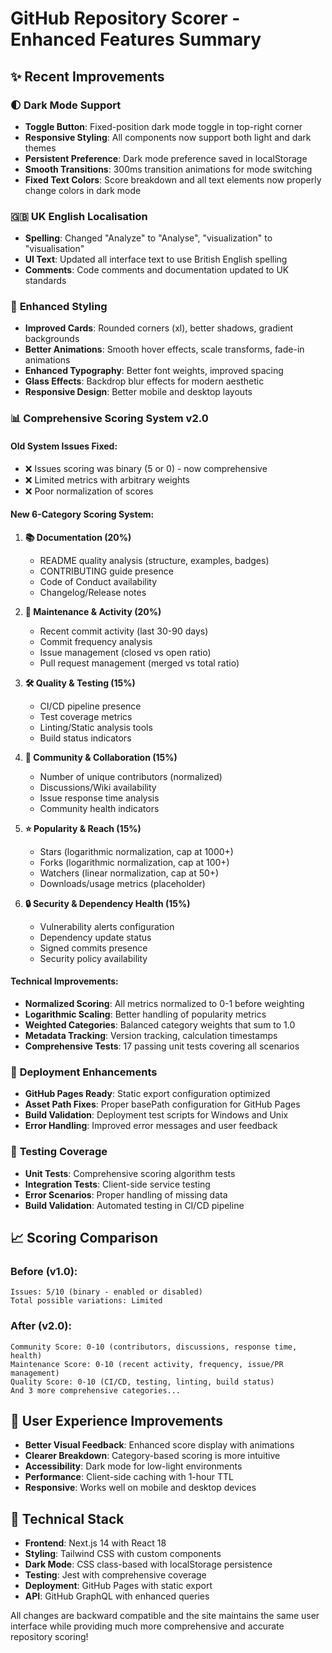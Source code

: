 # GitHub Repository Scorer - Enhanced Features Summary

## ✨ Recent Improvements

### 🌓 **Dark Mode Support**
- **Toggle Button**: Fixed-position dark mode toggle in top-right corner
- **Responsive Styling**: All components now support both light and dark themes
- **Persistent Preference**: Dark mode preference saved in localStorage
- **Smooth Transitions**: 300ms transition animations for mode switching
- **Fixed Text Colors**: Score breakdown and all text elements now properly change colors in dark mode

### 🇬🇧 **UK English Localisation**
- **Spelling**: Changed "Analyze" to "Analyse", "visualization" to "visualisation"
- **UI Text**: Updated all interface text to use British English spelling
- **Comments**: Code comments and documentation updated to UK standards

### 🎨 **Enhanced Styling**
- **Improved Cards**: Rounded corners (xl), better shadows, gradient backgrounds
- **Better Animations**: Smooth hover effects, scale transforms, fade-in animations
- **Enhanced Typography**: Better font weights, improved spacing
- **Glass Effects**: Backdrop blur effects for modern aesthetic
- **Responsive Design**: Better mobile and desktop layouts

### 📊 **Comprehensive Scoring System v2.0**

#### **Old System Issues Fixed:**
- ❌ Issues scoring was binary (5 or 0) - now comprehensive
- ❌ Limited metrics with arbitrary weights
- ❌ Poor normalization of scores

#### **New 6-Category Scoring System:**

1. **📚 Documentation (20%)**
   - README quality analysis (structure, examples, badges)
   - CONTRIBUTING guide presence
   - Code of Conduct availability
   - Changelog/Release notes

2. **🔧 Maintenance & Activity (20%)**
   - Recent commit activity (last 30-90 days)
   - Commit frequency analysis
   - Issue management (closed vs open ratio)
   - Pull request management (merged vs total ratio)

3. **🛠️ Quality & Testing (15%)**
   - CI/CD pipeline presence
   - Test coverage metrics
   - Linting/Static analysis tools
   - Build status indicators

4. **👥 Community & Collaboration (15%)**
   - Number of unique contributors (normalized)
   - Discussions/Wiki availability
   - Issue response time analysis
   - Community health indicators

5. **⭐ Popularity & Reach (15%)**
   - Stars (logarithmic normalization, cap at 1000+)
   - Forks (logarithmic normalization, cap at 100+)
   - Watchers (linear normalization, cap at 50+)
   - Downloads/usage metrics (placeholder)

6. **🔒 Security & Dependency Health (15%)**
   - Vulnerability alerts configuration
   - Dependency update status
   - Signed commits presence
   - Security policy availability

#### **Technical Improvements:**
- **Normalized Scoring**: All metrics normalized to 0-1 before weighting
- **Logarithmic Scaling**: Better handling of popularity metrics
- **Weighted Categories**: Balanced category weights that sum to 1.0
- **Metadata Tracking**: Version tracking, calculation timestamps
- **Comprehensive Tests**: 17 passing unit tests covering all scenarios

### 🚀 **Deployment Enhancements**
- **GitHub Pages Ready**: Static export configuration optimized
- **Asset Path Fixes**: Proper basePath configuration for GitHub Pages
- **Build Validation**: Deployment test scripts for Windows and Unix
- **Error Handling**: Improved error messages and user feedback

### 🧪 **Testing Coverage**
- **Unit Tests**: Comprehensive scoring algorithm tests
- **Integration Tests**: Client-side service testing
- **Error Scenarios**: Proper handling of missing data
- **Build Validation**: Automated testing in CI/CD pipeline

## 📈 **Scoring Comparison**

### Before (v1.0):
```
Issues: 5/10 (binary - enabled or disabled)
Total possible variations: Limited
```

### After (v2.0):
```
Community Score: 0-10 (contributors, discussions, response time, health)
Maintenance Score: 0-10 (recent activity, frequency, issue/PR management)
Quality Score: 0-10 (CI/CD, testing, linting, build status)
And 3 more comprehensive categories...
```

## 🎯 **User Experience Improvements**
- **Better Visual Feedback**: Enhanced score display with animations
- **Clearer Breakdown**: Category-based scoring is more intuitive
- **Accessibility**: Dark mode for low-light environments
- **Performance**: Client-side caching with 1-hour TTL
- **Responsive**: Works well on mobile and desktop devices

## 🔧 **Technical Stack**
- **Frontend**: Next.js 14 with React 18
- **Styling**: Tailwind CSS with custom components
- **Dark Mode**: CSS class-based with localStorage persistence
- **Testing**: Jest with comprehensive coverage
- **Deployment**: GitHub Pages with static export
- **API**: GitHub GraphQL with enhanced queries

All changes are backward compatible and the site maintains the same user interface while providing much more comprehensive and accurate repository scoring!
